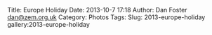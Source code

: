 Title: Europe Holiday
Date: 2013-10-7 17:18
Author: Dan Foster <dan@zem.org.uk>
Category: Photos
Tags: 
Slug: 2013-europe-holiday
gallery:2013-europe-holiday

